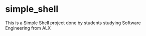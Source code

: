 # simple_shell
This is a Simple Shell project done by students studying Software Engineering from ALX
